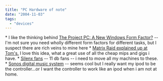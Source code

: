 ```yaml
---
title: "PC Hardware of note"
date: "2004-11-03"
tags: 
  - "devices"
---
```


\* I like the thinking behind [The Project PC: A New Windows Form Factor?](http://www.microsoft-watch.com/article2/0,1995,1708151,00.asp?kc=MWRSS02129TX1K0000535 "The Project PC: A New Windows Form Factor?") -- I'm not sure you need wholly different form factors for different tasks, but I suspect there are rich veins to mine here \* [Matrix Raid explained up at Tom's.](http://www.tomshardware.com/motherboard/20040619/socket_775-30.html) I love this idea, what a great use of all the cheap mips and gigs i have. \* [Silenx fans](http://www.ahanix.com/casefans.html) -- 11 db fans -- i need to move all my machines to these. \* [Sonos digital music system](http://www.sonos.com/products/.) -- seems cool but I really want my ipod to be the controller...or I want the controller to work like an ipod when i am not at home.
